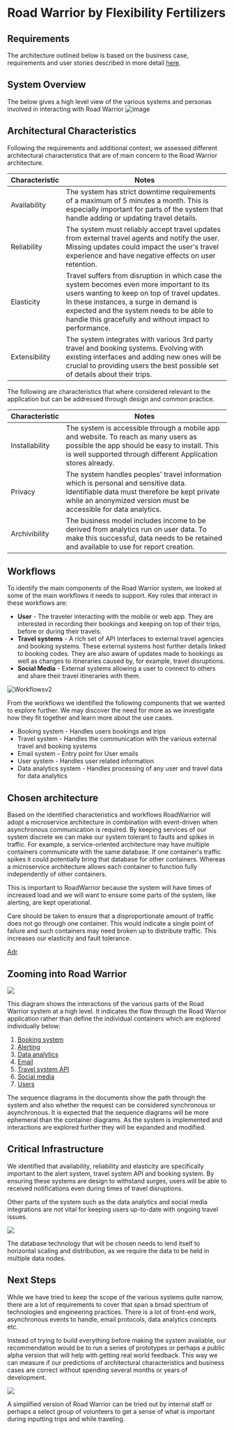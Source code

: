 # Road Warrior by Flexibility Fertilizers

## Requirements
The architecture outlined below is based on the business case, requirements and user stories described in more detail [here](./Requirements/requirements-user-stories.md).

## System Overview

The below gives a high level view of the various systems and personas involved in interacting with Road Warrior
![image](https://github.com/intelligent-growth-solutions/flexibility-fertilisers/assets/2922498/45a69004-776c-4852-965a-abd711428279)

## Architectural Characteristics

Following the requirements and additional context, we assessed different architectural characteristics that are of main concern to the Road Warrior architecture.

| Characteristic |  Notes |
|--------|----|
| Availability | The system has strict downtime requirements of a maximum of 5 minutes a month. This is especially important for parts of the system that handle adding or updating travel details. |
| Reliability | The system must reliably accept travel updates from external travel agents and notify the user. Missing updates could impact the user's travel experience and have negative effects on user retention. |
| Elasticity  | Travel suffers from disruption in which case the system becomes even more important to its users wanting to keep on top of travel updates. In these instances, a surge in demand is expected and the system needs to be able to handle this gracefully and without impact to performance.
| Extensibility | The system integrates with various 3rd party travel and booking systems. Evolving with existing interfaces and adding new ones will be crucial to providing users the best possible set of details about their trips.  |

The following are characteristics that where considered relevant to the application but can be addressed through design and common practice.

| Characteristic |  Notes |
|--------|----|
| Installability | The system is accessible through a mobile app and website. To reach as many users as possible the app should be easy to install. This is well supported through different Application stores already.  |
| Privacy  | The system handles peoples' travel information which is personal and sensitive data. Identifiable data must therefore be kept private while an anonymized version must be accessible for data analytics. |
| Archivibility | The business model includes income to be derived from analytics run on user data. To make this successful, data needs to be retained and available to use for report creation. |

## Workflows

To identify the main components of the Road Warrior system, we looked at some of the main workflows it needs to support. Key roles that interact in these workflows are:

- **User** - The traveler interacting with the mobile or web app. They are interested in recording their bookings and keeping on top of their trips, before or during their travels. 
- **Travel systems** - A rich set of API Interfaces to external travel agencies and booking systems. These external systems host further details linked to booking codes. They are also aware of updates made to bookings as well as changes to itineraries caused by, for example, travel disruptions.
- **Social Media** - External systems allowing a user to connect to others and share their travel itineraries with them.


![Workflowsv2](./Misc/workflows.png)


From the workflows we identified the following components that we wanted to explore further. We may discover the need for more as we investigate how they fit together and learn more about the use cases.

- Booking system - Handles users bookings and trips
- Travel system - Handles the communication with the various external travel and booking systems
- Email system - Entry point for User emails
- User system - Handles user related information
- Data analytics system - Handles processing of any user and travel data for data analytics

## Chosen architecture
Based on the identified characteristics and workflows RoadWarrior will adopt a microservice architecture in combination with event-driven when asynchronous communication is required. By keeping services of our system discrete we can make our system tolerant to faults and spikes in traffic. For example, a service-oriented architecture may have multiple containers communicate with the same database. If one container's traffic spikes it could potentially bring that database for other containers. Whereas a microservice architecture allows each container to function fully independently of other containers. 

This is important to RoadWarrior because the system will have times of increased load and we will want to ensure some parts of the system, like alerting, are kept operational. 

Care should be taken to ensure that a disproportionate amount of traffic does not go through one container. This would indicate a single point of failure and such containers may need broken up to distribute traffic. This increases our elasticity and fault tolerance. 

[Adr](./ADR/adr001-architecture-style.md)

## Zooming into Road Warrior
![](./Misc/2023-09-15-22-55-31.png)

This diagram shows the interactions of the various parts of the Road Warrior system at a high level. It indicates the flow through the Road Warrior application rather than define the individual containers which are explored individually below:

1. [Booking system](./ContainerView/booking-system.md)
1. [Alerting](./ContainerView/alerting.md)
1. [Data analytics](./ContainerView/data-analytics.md)
1. [Email](./ContainerView/email-system.md)
1. [Travel system API](./ContainerView/travel-system-api.md)
1. [Social media](./ContainerView/social-media.md)
1. [Users](./ContainerView/user-system.md)

The sequence diagrams in the documents show the path through the system and also whether the request can be considered synchronous or asynchronous. It is expected that the sequence diagrams will be more ephemeral than the container diagrams. As the system is implemented and interactions are explored further they will be expanded and modified.

## Critical Infrastructure
We identified that availability, reliability and elasticity are specifically important to the alert system, travel system API and booking system. By ensuring these systems are design to withstand surges, users will be able to received notifications even during times of travel disruptions.

Other parts of the system such as the data analytics and social media integrations are not vital for keeping users up-to-date with ongoing travel issues.

![](./Misc/2023-09-15-18-31-40.png)

The database technology that will be chosen needs to lend itself to horizontal scaling and distribution, as we require the data to be held in multiple data nodes.

## Next Steps
While we have tried to keep the scope of the various systems quite narrow, there are a lot of requirements to cover that span a broad spectrum of technologies and engineering practices. There is a lot of front-end work, asynchronous events to handle, email protocols, data analytics concepts etc.

Instead of trying to build everything before making the system available, our recommendation would be to run a series of prototypes or perhaps a public alpha version that will help with getting real world feedback. This way we can measure if our predictions of architectural characteristics and business cases are correct without spending several months or years of development.

![](./Misc/next-steps.png)

A simplified version of Road Warrior can be tried out by internal staff or perhaps a select group of volunteers to get a sense of what is important during inputting trips and while traveling.

